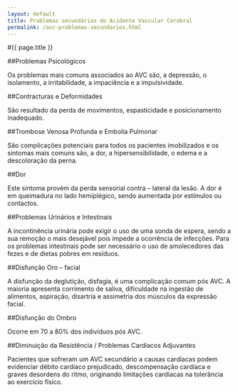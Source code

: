 ```yaml
---
layout: default
title: Problemas secundários do Acidente Vascular Cerebral
permalink: /avc-problemas-secundarios.html
---
```


#{{ page.title }}

##Problemas Psicológicos

Os problemas mais comuns associados ao AVC são, a depressão, o isolamento, a irritabilidade, a impaciência e a impulsividade.

##Contracturas e Deformidades

São resultado da perda de movimentos, espasticidade e posicionamento inadequado.

##Trombose Venosa Profunda e Embolia Pulmonar

São complicações potenciais para todos os pacientes imobilizados e os sintomas mais comuns são, a dor, a hipersensibilidade, o edema e a descoloração da perna.

##Dor

Este sintoma provém da perda sensorial contra – lateral da lesão. A dor é em queimadura no lado hemiplégico, sendo aumentada por estímulos ou contactos.

##Problemas Urinários e Intestinais

A incontinência urinária pode exigir o uso de uma sonda de espera, sendo a sua remoção o mais desejável pois impede a ocorrência de infecções. Para os problemas intestinais pode ser necessário o uso de amolecedores das fezes e de dietas pobres em resíduos.

##Disfunção Oro – facial

A disfunção da deglutição, disfagia, é uma complicação comum pós AVC. A maioria apresenta corrimento de saliva, dificuldade na ingestão de alimentos, aspiração, disartria e assimetria dos músculos da expressão facial.

##Disfunção do Ombro

Ocorre em 70 a 80% dos indivíduos pós AVC.

##Diminuição da Resistência / Problemas Cardíacos Adjuvantes

Pacientes que sofreram um AVC secundário a causas cardíacas podem evidenciar débito cardíaco prejudicado, descompensação cardíaca e graves desordens do ritmo, originando limitações cardíacas na tolerância ao exercício físico.